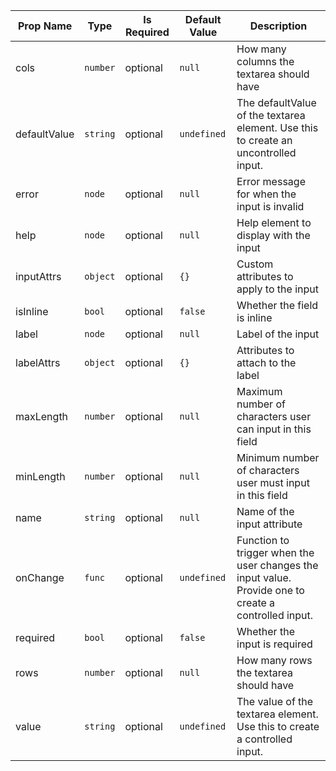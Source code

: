| Prop Name | Type | Is Required | Default Value | Description | 
|-|-|-|-|-|
| cols | `number`  | optional | `null` | How many columns the textarea should have |
| defaultValue | `string`  | optional | `undefined` | The defaultValue of the textarea element. Use this to create an uncontrolled input. |
| error | `node`  | optional | `null` | Error message for when the input is invalid |
| help | `node`  | optional | `null` | Help element to display with the input |
| inputAttrs | `object`  | optional | `{}` | Custom attributes to apply to the input |
| isInline | `bool`  | optional | `false` | Whether the field is inline |
| label | `node`  | optional | `null` | Label of the input |
| labelAttrs | `object`  | optional | `{}` | Attributes to attach to the label |
| maxLength | `number`  | optional | `null` | Maximum number of characters user can input in this field |
| minLength | `number`  | optional | `null` | Minimum number of characters user must input in this field |
| name | `string`  | optional | `null` | Name of the input attribute |
| onChange | `func`  | optional | `undefined` | Function to trigger when the user changes the input value. Provide one to create a controlled input. |
| required | `bool`  | optional | `false` | Whether the input is required |
| rows | `number`  | optional | `null` | How many rows the textarea should have |
| value | `string`  | optional | `undefined` | The value of the textarea element. Use this to create a controlled input. |